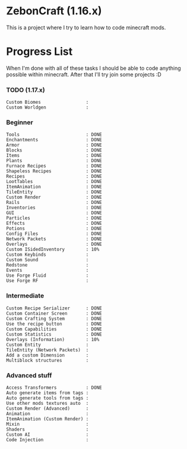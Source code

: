 # ZebonCraft (1.16.x)

This is a project where I try to learn how to code minecraft mods.

# Progress List

When I'm done with all of these tasks I should be able to code anything possible within minecraft.
After that I'll try join some projects :D


### TODO (1.17.x)
```
Custom Biomes                 :
Custom Worldgen               :
```

### Beginner
```
Tools                         : DONE
Enchantments                  : DONE
Armor                         : DONE
Blocks                        : DONE
Items                         : DONE
Plants                        : DONE
Furnace Recipes               : DONE
Shapeless Recipes             : DONE
Recipes                       : DONE
LootTables                    : DONE
ItemAnimation                 : DONE
TileEntity                    : DONE
Custom Render                 : DONE
Rails                         : DONE
Inventories                   : DONE
GUI                           : DONE
Particles                     : DONE
Effects                       : DONE
Potions                       : DONE
Config Files                  : DONE
Network Packets               : DONE
Overlays                      : DONE
Custom ISidedInventory        : 10%
Custom Keybinds               :
Custom Sound                  :
Redstone                      :
Events                        :
Use Forge Fluid               :
Use Forge RF                  :
```

### Intermediate
```
Custom Recipe Serializer      : DONE
Custom Container Screen       : DONE
Custom Crafting System        : DONE
Use the recipe button         : DONE
Custom Capabilities           : DONE
Custom Statistics             : DONE
Overlays (Information)        : 10%
Custom Entity                 :
TileEntity (Network Packets)  :
Add a custom Dimension        :
Multiblock structures         :
```

### Advanced stuff
```
Access Transformers           : DONE
Auto generate items from tags :
Auto generate tools from tags :
Use other mods textures auto  :
Custom Render (Advanced)      :
Animation                     :
ItemAnimation (Custom Render) :
Mixin                         :
Shaders                       :
Custom AI                     :
Code Injection                :
```
